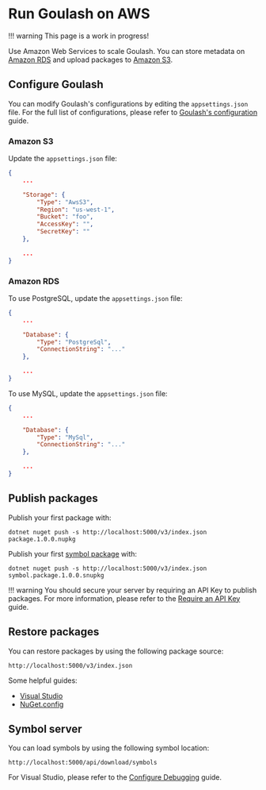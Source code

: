 # Run Goulash on AWS

!!! warning
    This page is a work in progress!

Use Amazon Web Services to scale Goulash. You can store metadata on [Amazon RDS](https://aws.amazon.com/rds/postgresql/) and upload packages to [Amazon S3](https://aws.amazon.com/s3/).

## Configure Goulash

You can modify Goulash's configurations by editing the `appsettings.json` file. For the full list of configurations, please refer to [Goulash's configuration](../configuration.md) guide.

### Amazon S3

Update the `appsettings.json` file:

```json
{
    ...

    "Storage": {
        "Type": "AwsS3",
        "Region": "us-west-1",
        "Bucket": "foo",
        "AccessKey": "",
        "SecretKey": ""
    },

    ...
}
```

### Amazon RDS

To use PostgreSQL, update the `appsettings.json` file:

```json
{
    ...

    "Database": {
        "Type": "PostgreSql",
        "ConnectionString": "..."
    },

    ...
}
```

To use MySQL, update the `appsettings.json` file:

```json
{
    ...

    "Database": {
        "Type": "MySql",
        "ConnectionString": "..."
    },

    ...
}
```

## Publish packages

Publish your first package with:

```
dotnet nuget push -s http://localhost:5000/v3/index.json package.1.0.0.nupkg
```

Publish your first [symbol package](https://docs.microsoft.com/en-us/nuget/create-packages/symbol-packages-snupkg) with:

```
dotnet nuget push -s http://localhost:5000/v3/index.json symbol.package.1.0.0.snupkg
```

!!! warning
    You should secure your server by requiring an API Key to publish packages. For more information, please refer to the [Require an API Key](../configuration.md#require-an-api-key) guide.

## Restore packages

You can restore packages by using the following package source:

`http://localhost:5000/v3/index.json`

Some helpful guides:

* [Visual Studio](https://docs.microsoft.com/en-us/nuget/consume-packages/install-use-packages-visual-studio#package-sources)
* [NuGet.config](https://docs.microsoft.com/en-us/nuget/reference/nuget-config-file#package-source-sections)

## Symbol server

You can load symbols by using the following symbol location:

`http://localhost:5000/api/download/symbols`

For Visual Studio, please refer to the [Configure Debugging](https://docs.microsoft.com/en-us/visualstudio/debugger/specify-symbol-dot-pdb-and-source-files-in-the-visual-studio-debugger?view=vs-2017#configure-symbol-locations-and-loading-options) guide.
